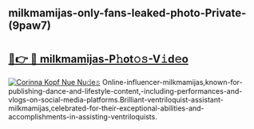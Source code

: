 ## milkmamijas-only-fans​-leaked-photo​-Private-(9paw7)


# <h2><a href="https://mediaupload.pro?title=milkmamijas&ref=git">🔗👉 🔴 milkmamijas-P𝚑ot𝚘𝚜-V𝚒d𝚎o</a></h2>

[![Corinna Kopf Nue Nu𝚍e𝚜](https://i.imgur.com/0qMVB7G.gif)](https://mediaupload.pro?title=milkmamijas&ref=git)
Online-influencer-milkmamijas,known-for-publishing-dance-and-lifestyle-content,-including-performances-and-vlogs-on-social-media-platforms.Brilliant-ventriloquist-assistant-milkmamijas,celebrated-for-their-exceptional-abilities-and-accomplishments-in-assisting-ventriloquists.  